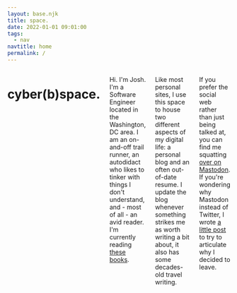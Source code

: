 ```yaml
---
layout: base.njk
title: space.
date: 2022-01-01 09:01:00
tags:
  - nav
navtitle: home
permalink: /
---
```


<div class="twelve columns content">

# cyber(b)space.

Hi. I'm Josh. I'm a Software Engineer located in the Washington, DC area. I am an on-and-off trail runner, an autodidact who likes to tinker with things I don't understand, and - most of all - an avid reader. I'm currently reading <span id="currently-reading"><a href="https://oku.club/user/riastrad/collection/reading">these books</a></span>.

Like most personal sites, I use this space to house two different aspects of my digital life: a personal blog and an often out-of-date resume. I update the blog whenever something strikes me as worth writing a bit about, it also has some decades-old travel writing.

If you prefer the social web rather than just being talked at, you can find me squatting <a rel="me" href="https://zirk.us/@riastrad">over on Mastodon</a>. If you're wondering why Mastodon instead of Twitter, I wrote [a little post](/notes/2022/bye-bye-birdie/) to try to articulate why I decided to leave.

</div>
<script type="text/javascript" src="./scripts/currently-reading.js"></script>
